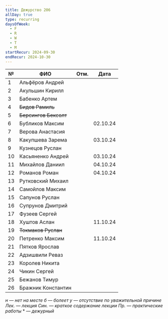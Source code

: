 ```yaml
---
title: Дежурство 206
allDay: true
type: recurring
daysOfWeek:
  - F
  - R
  - W
  - T
  - M
startRecur: 2024-09-30
endRecur: 2024-10-30
---
```


| №   | ФИО                   | Отм. |   Дата   |
| --- | --------------------- | :--: | :------: |
| 1   | Альфёров Андрей       |      |          |
| 2   | Акульшин Кирилл       |      |          |
| 3   | Бабенко Артем         |      |          |
| 4   | ~~Бидов Рамиль~~      |      |          |
| 5   | ~~Берсингов Бексолт~~ |      |          |
| 6   | Бубликов Максим       |      | 02.10.24 |
| 7   | Верова Анастасия      |      |          |
| 8   | Какупшева Зарема      |      | 03.10.24 |
| 9   | Кузнецов Руслан       |      |          |
| 10  | Касьяненко Андрей     |      | 03.10.24 |
| 11  | Михайлов Даниил       |      | 04.10.24 |
| 12  | Романов Роман         |      | 04.10.24 |
| 13  | Рутковский Михаил     |      |          |
| 14  | Самойлов Максим       |      |          |
| 15  | Сапунов Руслан        |      |          |
| 16  | Супрунов Дмитрий      |      |          |
| 17  | Фузеев Сергей         |      |          |
| 18  | Хуштов Аслан          |      | 11.10.24 |
| 19  | ~~Токмаков Руслан~~   |      |          |
| 20  | Петренко Максим       |      | 11.10.24 |
| 21  | Пятков Ярослав        |      |          |
| 22  | Адзишвили Реваз       |      |          |
| 23  | Королев Никита        |      |          |
| 24  | Чикин Сергей          |      |          |
| 25  | Бежанов Тимур         |      |          |
| 26  | Бражник Константин    |      |          |

*н — нет на месте
б — болеет
у — отсутствие по уважительной причине
Лек. — лекция
Син. — краткое содержание лекции
Пр. — практические работы*
\* — *дежурный*